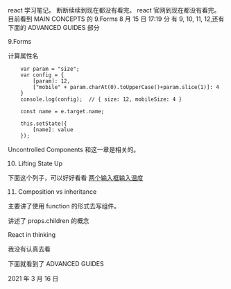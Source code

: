 react 学习笔记。
断断续续到现在都没有看完。
react 官网到现在都没有看完。
目前看到 MAIN CONCEPTS 的 9.Forms
8 月 15 日 17:19 分
有 9, 10, 11, 12,还有下面的 ADVANCED GUIDES 部分

9.Forms

计算属性名

```
    var param = "size";
    var config = {
        [param]: 12,
        ["mobile" + param.charAt(0).toUpperCase()+param.slice(1)]: 4
    }
    console.log(config);  // { size: 12, mobileSize: 4 }
```

```
    const name = e.target.name;

    this.setState({
        [name]: value
    });
```

Uncontrolled Components 和这一章是相关的。

10. Lifting State Up

下面这个列子，可以好好看看
[两个输入框输入温度](https://codepen.io/gaearon/pen/WZpxpz?editors=0010)

11. Composition vs inheritance

主要讲了使用 function 的形式去写组件。

讲述了 props.children 的概念

React in thinking

我没有认真去看

下面就看到了 ADVANCED GUIDES

2021 年 3 月 16 日
